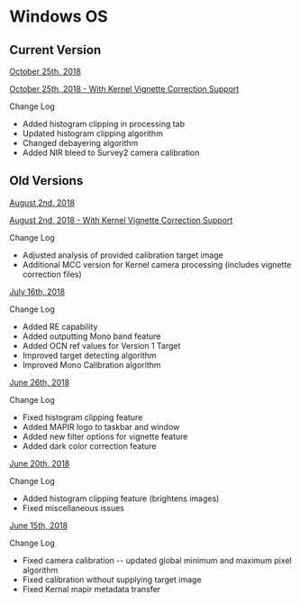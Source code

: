 
# Windows OS

## Current Version

[October 25th, 2018](http://www.docs.peauproductions.com/MCC/MAPIR_Camera_Control_10252018.exe)

[October 25th, 2018 - With Kernel Vignette Correction Support](https://drive.google.com/file/d/1BRnrqcKS3Bp97sT6tnT7GCIMo1sTlK4L/view?usp=sharing)

Change Log
* Added histogram clipping in processing tab
* Updated histogram clipping algorithm
* Changed debayering algorithm
* Added NIR bleed to Survey2 camera calibration

## Old Versions
[August 2nd, 2018](http://www.docs.peauproductions.com/MCC/MAPIR_Camera_Control_08022018.exe)

[August 2nd, 2018 - With Kernel Vignette Correction Support](https://drive.google.com/file/d/1_l3lkNa9_6MzjOsMRvIgOjTJRBMEoXBD/view?usp=sharing)

Change Log
* Adjusted analysis of provided calibration target image
* Additional MCC version for Kernel camera processing (includes vignette correction files)

[July 16th, 2018](https://drive.google.com/file/d/1Ym_WLbF-jHtuzf3XjfEBMrLqv5Cfrp0o/view?usp=sharing)

Change Log
* Added RE capability
* Added outputting Mono band feature
* Added OCN ref values for Version 1 Target
* Improved target detecting algorithm
* Improved Mono Calibration algorithm 

[June 26th, 2018](http://www.docs.peauproductions.com/MCC/MAPIR_Camera_Control_06262018.exe)

Change Log 
* Fixed histogram clipping feature
* Added MAPIR logo to taskbar and window
* Added new filter options for vignette feature
* Added dark color correction feature

[June 20th, 2018](http://www.docs.peauproductions.com/MCC/MAPIR_Camera_Control_06202018.exe) 

Change Log 
* Added histogram clipping feature (brightens images)
* Fixed miscellaneous issues

[June 15th, 2018](http://www.docs.peauproductions.com/MCC/MAPIR_Camera_Control_06152018.exe)

Change Log
* Fixed camera calibration -- updated global minimum and maximum pixel algorithm
* Fixed calibration without supplying target image
* Fixed Kernal mapir metadata transfer

